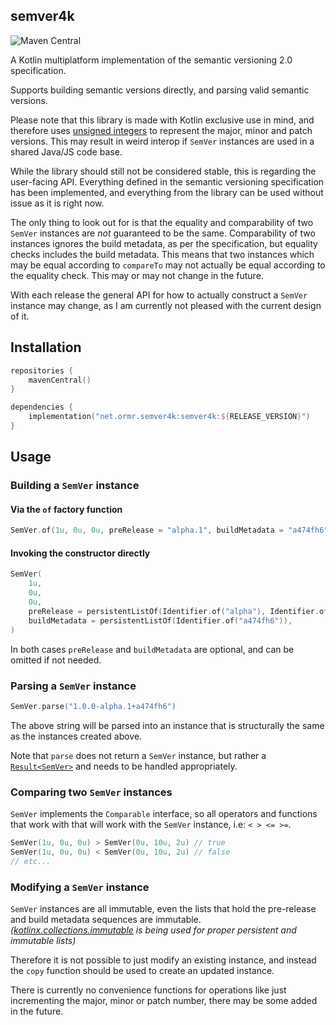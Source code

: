 ## semver4k

![Maven Central](https://img.shields.io/maven-central/v/net.ormr.semver4k/semver4k?label=release&style=for-the-badge)

A Kotlin multiplatform implementation of the semantic versioning 2.0 specification. 

Supports building semantic versions directly, and parsing valid semantic versions.

Please note that this library is made with Kotlin exclusive use in mind, and therefore uses [unsigned integers](https://kotlinlang.org/docs/basic-types.html#unsigned-integers) to represent the major, minor and patch versions. This may result in weird interop if `SemVer` instances are used in a shared Java/JS code base.

While the library should still not be considered stable, this is regarding the user-facing API. Everything defined in the semantic versioning specification has been implemented, and everything from the library can be used without issue as it is right now.

The only thing to look out for is that the equality and comparability of two `SemVer` instances are *not* guaranteed to be the same. Comparability of two instances ignores the build metadata, as per the specification, but equality checks includes the build metadata. This means that two instances which may be equal according to `compareTo` may not actually be equal according to the equality check. This may or may not change in the future.

With each release the general API for how to actually construct a `SemVer` instance may change, as I am currently not pleased with the current design of it.

## Installation

```kotlin
repositories {
    mavenCentral()
}

dependencies {
    implementation("net.ormr.semver4k:semver4k:${RELEASE_VERSION}")
}
```

## Usage

### Building a `SemVer` instance

#### Via the `of` factory function

```kotlin
SemVer.of(1u, 0u, 0u, preRelease = "alpha.1", buildMetadata = "a474fh6")
```

#### Invoking the constructor directly

```kotlin
SemVer(
    1u, 
    0u, 
    0u, 
    preRelease = persistentListOf(Identifier.of("alpha"), Identifier.of(1u)),
    buildMetadata = persistentListOf(Identifier.of("a474fh6")),
)
```

In both cases `preRelease` and `buildMetadata` are optional, and can be omitted if not needed.



### Parsing a `SemVer` instance

```kotlin
SemVer.parse("1.0.0-alpha.1+a474fh6")
```

The above string will be parsed into an instance that is structurally the same as the instances created above.

Note that `parse` does not return a `SemVer` instance, but rather a [`Result<SemVer>`](https://kotlinlang.org/api/latest/jvm/stdlib/kotlin/-result/) and needs to be handled appropriately.



### Comparing two `SemVer` instances

`SemVer` implements the `Comparable` interface, so all operators and functions that work with that will work with the `SemVer` instance, i.e: `< > <= >=`.

```kotlin
SemVer(1u, 0u, 0u) > SemVer(0u, 10u, 2u) // true
SemVer(1u, 0u, 0u) < SemVer(0u, 10u, 2u) // false
// etc...
```



### Modifying a `SemVer` instance

`SemVer` instances are all immutable, even the lists that hold the pre-release and build metadata sequences are immutable. *([kotlinx.collections.immutable](https://github.com/Kotlin/kotlinx.collections.immutable) is being used for proper persistent and immutable lists)*

Therefore it is not possible to just modify an existing instance, and instead the `copy` function should be used to create an updated instance.

There is currently no convenience functions for operations like just incrementing the major, minor or patch number, there may be some added in the future.
